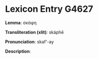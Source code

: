 # Lexicon Entry G4627

**Lemma**: σκάφη

**Transliteration (xlit)**: skáphē

**Pronunciation**: skaf'-ay

**Description**:

